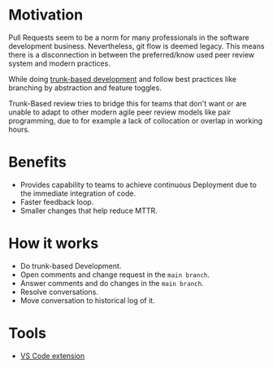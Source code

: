 # Motivation

Pull Requests seem to be a norm for many professionals in the software development business. Nevertheless, git flow is deemed legacy. This means there is a disconnection in between the preferred/know used peer review system and modern practices.

While doing [trunk-based development](https://www.atlassian.com/continuous-delivery/continuous-integration/trunk-based-development) and follow best practices like branching by abstraction and feature toggles.

Trunk-Based review tries to bridge this for teams that don't want or are unable to adapt to other modern agile peer review models like pair programming, due to for example a lack of collocation or overlap in working hours.

# Benefits

- Provides capability to teams to achieve continuous Deployment due to the immediate integration of code.
- Faster feedback loop.
- Smaller changes that help reduce MTTR.

# How it works

- Do trunk-based Development.
- Open comments and change request in the `main branch`.
- Answer comments and do changes in the `main branch`.
- Resolve conversations. 
- Move conversation to historical log of it.

# Tools

- [VS Code extension](https://marketplace.visualstudio.com/items?itemName=kanekotic.trunk-based-review)
